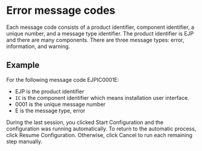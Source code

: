 # Error message codes

Each message code consists of a product identifier, component identifier, a unique number, and a message type identifier. The product identifier is EJP and there are many components. There are three message types: error, information, and warning.

## Example

For the following message code EJPIC0001E:

-   EJP is the product identifier
-   `IC` is the component identifier which means installation user interface.
-   0001 is the unique message number
-   E is the message type, error

During the last session, you clicked Start Configuration and the configuration was running automatically. To return to the automatic process, click Resume Configuration. Otherwise, click Cancel to run each remaining step manually.


